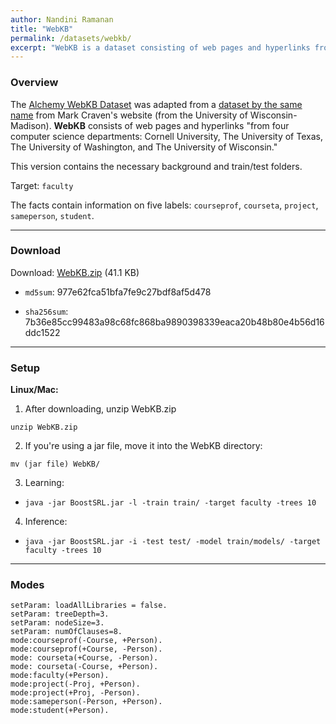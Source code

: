 ```yaml
---
author: Nandini Ramanan
title: "WebKB"
permalink: /datasets/webkb/
excerpt: "WebKB is a dataset consisting of web pages and hyperlinks from four computer science departments: Cornell University, The University of Texas, The University of Washington, and The University of Wisconsin."
---
```


### Overview

The [Alchemy WebKB Dataset](https://alchemy.cs.washington.edu/data/webkb/) was adapted from a [dataset by the same name](http://www.biostat.wisc.edu/~craven/webkb) from Mark Craven's website (from the University of Wisconsin-Madison). **WebKB** consists of web pages and hyperlinks "from four computer science departments: Cornell University, The University of Texas, The University of Washington, and The University of Wisconsin."

This version contains the necessary background and train/test folders.

Target: `faculty`

The facts contain information on five labels: `courseprof`, `courseta`, `project`, `sameperson`, `student`.

---

### Download

Download: [WebKB.zip](https://github.com/boost-starai/BoostSRL-Misc/blob/master/Datasets/WebKB/WebKB.zip?raw=true) (41.1 KB)

* `md5sum`: 977e62fca51bfa7fe9c27bdf8af5d478

* `sha256sum`: 7b36e85cc99483a98c68fc868ba9890398339eaca20b48b80e4b56d16ddc1522

---

### Setup

**Linux/Mac:**

1. After downloading, unzip WebKB.zip
  
  `unzip WebKB.zip`

2. If you're using a jar file, move it into the WebKB directory:
  
  `mv (jar file) WebKB/`

3. Learning:

  * `java -jar BoostSRL.jar -l -train train/ -target faculty -trees 10`

4. Inference:
  
  * `java -jar BoostSRL.jar -i -test test/ -model train/models/ -target faculty -trees 10`

---

### Modes

```text
setParam: loadAllLibraries = false.
setParam: treeDepth=3.
setParam: nodeSize=3.
setParam: numOfClauses=8.
mode:courseprof(-Course, +Person).
mode:courseprof(+Course, -Person).
mode: courseta(+Course, -Person).
mode: courseta(-Course, +Person).
mode:faculty(+Person).
mode:project(-Proj, +Person).
mode:project(+Proj, -Person).
mode:sameperson(-Person, +Person).
mode:student(+Person).
```
